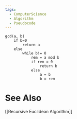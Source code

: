 ```yaml
---
tags:
  - ComputerScience
  - Algorithm
  - Pseudocode
---
```


```
gcd(a, b)
	if b=0
		return a
	else
		while b!= 0
			rem = a mod b
			if rem = 0
				return b
			else
				a = b
				b = rem
```



# See Also
[[Recursive Euclidean Algorithm]]